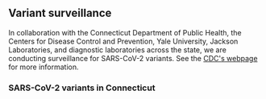 ## Variant surveillance

In collaboration with the Connecticut Department of Public Health, the Centers for Disease Control and Prevention, Yale University, Jackson Laboratories, and diagnostic laboratories across the state, we are conducting surveillance for SARS-CoV-2 variants. See the [CDC's webpage](https://www.cdc.gov/coronavirus/2019-ncov/variants/variant-classifications.html?CDC_AA_refVal=https%3A%2F%2Fwww.cdc.gov%2Fcoronavirus%2F2019-ncov%2Fvariants%2Fvariant-info.html) for more information.

### SARS-CoV-2 variants in Connecticut


